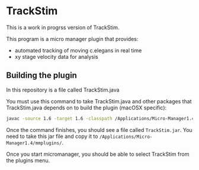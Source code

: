 # TrackStim

This is a work in progrss version of TrackStim.

This program is a micro manager plugin that provides:
- automated tracking of moving c.elegans in real time
- xy stage velocity data for analysis

## Building the plugin

In this repository is a file called TrackStim.java

You must use this command to take TrackStim.java and other packages that TrackStim.java depends on to build the plugin (macOSX specific):

```sh
javac -source 1.6 -target 1.6 -classpath /Applications/Micro-Manager1.4/ij.jar:/Applications/Micro-Manager1.4/plugins/Micro-Manager/MMCoreJ.jar:/Applications/Micro-Manager1.4/plugins/Micro-Manager/MMJ_.jar -Xlint:unchecked TrackStim.java

```


Once the command finishes, you should see a file called ```TrackStim.jar```.  You need to take this jar file and copy it to ```/Applications/Micro-Manager1.4/mmplugins/```.

Once you start micromanager, you should be able to select TrackStim from the plugins menu.